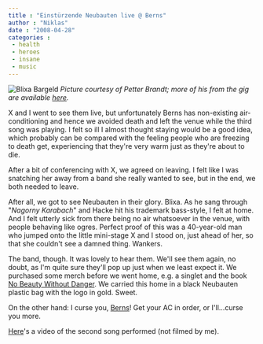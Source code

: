 ```yaml
---
title : "Einstürzende Neubauten live @ Berns"
author : "Niklas"
date : "2008-04-28"
categories : 
 - health
 - heroes
 - insane
 - music
---
```


![Blixa Bargeld](http://assets2.rockfoto.nu/image/20080428_015904_312803.jpg) _Picture courtesy of Petter Brandt; more of his from the gig are available [here](http://www.rockfoto.nu/artists/Einst%C3%BCrzende%20Neubauten/gig/20080427/5266/photos)._

X and I went to see them live, but unfortunately Berns has non-existing air-conditioning and hence we avoided death and left the venue while the third song was playing. I felt so ill I almost thought staying would be a good idea, which probably can be compared with the feeling people who are freezing to death get, experiencing that they're very warm just as they're about to die.

After a bit of conferencing with X, we agreed on leaving. I felt like I was snatching her away from a band she really wanted to see, but in the end, we both needed to leave.

After all, we got to see Neubauten in their glory. Blixa. As he sang through "_Nagorny Karabach_" and Hacke hit his trademark bass-style, I felt at home. And I felt utterly sick from there being no air whatsoever in the venue, with people behaving like ogres. Perfect proof of this was a 40-year-old man who jumped onto the little mini-stage X and I stood on, just ahead of her, so that she couldn't see a damned thing. Wankers.

The band, though. It was lovely to hear them. We'll see them again, no doubt, as I'm quite sure they'll pop up just when we least expect it. We purchased some merch before we went home, e.g. a singlet and the book [No Beauty Without Danger](http://www.neubauten.org/xcart/product.php?productid=16135). We carried this home in a black Neubauten plastic bag with the logo in gold. Sweet.

On the other hand: I curse you, [Berns](http://www.berns.se)! Get your AC in order, or I'll...curse you more.

[Here](http://youtube.com/watch?v=9wKdn3oGux0)'s a video of the second song performed (not filmed by me).
